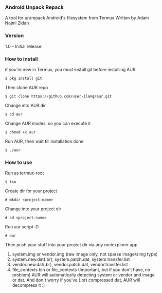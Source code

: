 ### Android Unpack Repack
A tool for un/repack Android's filesystem from Termux
Written by Adam Najmi Zidan

### Version
1.0 - Initial release

### How to install
if you're new in Termux, you must install git before installing AUR
``` console
$ pkg install git
```
Then clone AUR repo
``` console
$ git clone https://github.com/user-ilang/aur.git
```
Change into AUR dir
``` console
$ cd aur
```
Change AUR modes, so you can execute it
``` console
$ chmod +x aur
```
Run AUR, then wait till installation done
``` console
$ ./aur
```

### How to use
Run as termux-root
``` console
$ tsu
```
Create dir for your project
``` console
# mkdir <project-name>
```
Change into your project dir
``` console
# cd <project-name>
```
Run aur script :D
``` console
# aur
```
Then push your stuff into your project dir via any rootexplorer app.
1. system.img or vendor.img (raw image only, not sparse image/simg type)
2. system.new.dat(.br), system.patch.dat, system.transfer.list
3. vendor.new.dat(.br), vendor.patch.dat, vendor.transfer.list
4. file_contexts.bin or file_contexts (Important, but if you don't have, no problem)
AUR will automatically detecting system or vendor and image or dat.
And don't worry if you've (.br) compressed dat, AUR will decompress it :)
